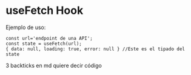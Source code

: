 # useFetch Hook

Ejemplo de uso:

```
const url='endpoint de una API';
const state = useFetch(url);
{ data: null, loading: true, error: null } //Este es el tipado del state
```

3 backticks en md quiere decir código
